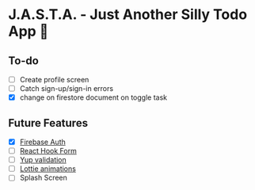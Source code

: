 # J.A.S.T.A. - Just Another Silly Todo App 📝

## To-do

- [ ] Create profile screen
- [ ] Catch sign-up/sign-in errors
- [x] change on firestore document on toggle task

## Future Features

- [x] [Firebase Auth](https://rnfirebase.io/)
- [ ] [React Hook Form](https://react-hook-form.com/)
- [ ] [Yup validation](https://www.npmjs.com/package/yup)
- [ ] [Lottie animations](https://lottiefiles.com/)
- [ ] Splash Screen
